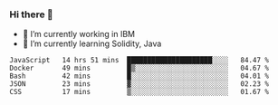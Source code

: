 ### Hi there 👋

<!--
**mathcodeman/mathcodeman** is a ✨ _special_ ✨ repository because its `README.md` (this file) appears on your GitHub profile.

Here are some ideas to get you started:

- 🔭 I’m currently working on ...
- 🌱 I’m currently learning ...
- 👯 I’m looking to collaborate on ...
- 🤔 I’m looking for help with ...
- 💬 Ask me about ...
- 📫 How to reach me: ...
- 😄 Pronouns: ...
- ⚡ Fun fact: ...
-->

- 🔭 I’m currently working in IBM
- 🌱 I’m currently learning Solidity, Java

<!--START_SECTION:waka-->

```text
JavaScript   14 hrs 51 mins  █████████████████████░░░░   84.47 %
Docker       49 mins         █▒░░░░░░░░░░░░░░░░░░░░░░░   04.67 %
Bash         42 mins         █░░░░░░░░░░░░░░░░░░░░░░░░   04.01 %
JSON         23 mins         ▓░░░░░░░░░░░░░░░░░░░░░░░░   02.23 %
CSS          17 mins         ▒░░░░░░░░░░░░░░░░░░░░░░░░   01.67 %
```

<!--END_SECTION:waka-->
